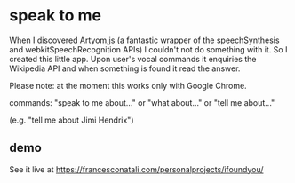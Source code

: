 # speak to me
When I discovered Artyom,js (a fantastic wrapper of the speechSynthesis and webkitSpeechRecognition APIs) I couldn't not do something with it. So I created this little app. Upon user's vocal commands it enquiries the Wikipedia API and when something is found it read the answer.

Please note: at the moment this works only with Google Chrome.

commands: "speak to me about..." or "what about..." or "tell me about..." 

(e.g. "tell me about Jimi Hendrix")

## demo
See it live at https://francesconatali.com/personalprojects/ifoundyou/
